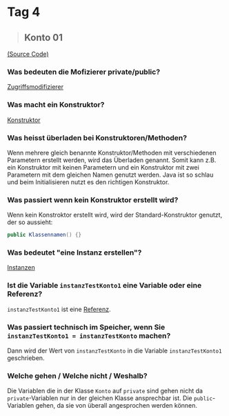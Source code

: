 # Tag 4

> ## Konto 01

[(Source Code)](../praxis-doku/konto.md#source-code-01)

### Was bedeuten die Mofizierer private/public?

[Zugriffsmodifizierer](./tag-0003.md)

### Was macht ein Konstruktor?

[Konstruktor](./tag-0002.md#konstruktor)

### Was heisst überladen bei Konstruktoren/Methoden?

Wenn mehrere gleich benannte Konstruktor/Methoden mit verschiedenen Parametern erstellt werden, wird das Überladen genannt. Somit kann z.B. ein Konstruktor mit keinen Parametern und ein Konstruktor mit zwei Parametern mit dem gleichen Namen genutzt werden. Java ist so schlau und beim Initialisieren nutzt es den richtigen Konstruktor.

### Was passiert wenn kein Konstruktor erstellt wird?

Wenn kein Konstroktor erstellt wird, wird der Standard-Konstruktor genutzt, der so aussieht:

```java
public Klassennamen() {}
```

### Was bedeutet "eine Instanz erstellen"?

[Instanzen](./tag-0002.md#klassen-und-objekte)

### Ist die Variable `instanzTestKonto1` eine Variable oder eine Referenz?

`instanzTestKonto1` ist eine [Referenz](./tag-0002.md#referenzen).

### Was passiert technisch im Speicher, wenn Sie `instanzTestKonto1 = instanzTestKonto` machen?

Dann wird der Wert von `instanzTestKonto` in die Variable `instanzTestKonto1` geschrieben.

### Welche gehen / Welche nicht / Weshalb?

Die Variablen die in der Klasse `Konto` auf `private` sind gehen nicht da `private`-Variablen nur in der gleichen Klasse ansprechbar ist. Die `public`-Variablen gehen, da sie von überall angesprochen werden können.
